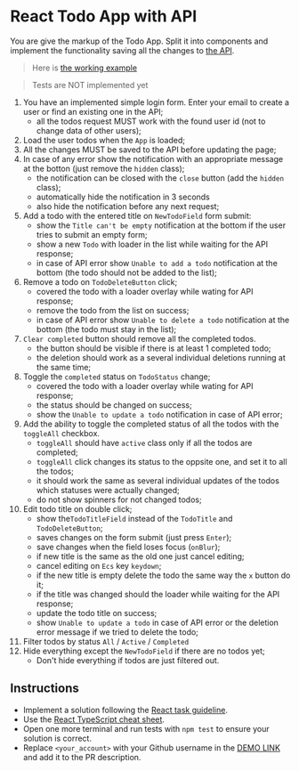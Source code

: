# React Todo App with API

You are give the markup of the Todo App. Split it into components and
implement the functionality saving all the changes to [the API](https://mate-academy.github.io/fe-students-api/).

> Here is [the working example](https://mate-academy.github.io/react_todo-app-with-api/)

> Tests are NOT implemented yet

1. You have an implemented simple login form. Enter your email to create a user or find an existing one in the API;
    - all the todos request MUST work with the found user id (not to change data of other users);
1. Load the user todos when the `App` is loaded;
1. All the changes MUST be saved to the API before updating the page;
1. In case of any error show the notification with an appropriate message at the botton (just remove the `hidden` class);
    - the notification can be closed with the `close` button (add the `hidden` class);
    - automatically hide the notification in 3 seconds
    - also hide the notification before any next request;
1. Add a todo with the entered title on `NewTodoField` form submit:
    - show the `Title can't be empty` notification at the bottom if the user tries to submit an empty form;
    - show a new `Todo` with loader in the list while waiting for the API response;
    - in case of API error show `Unable to add a todo` notification at the bottom (the todo should not be added to the list);
1. Remove a todo on `TodoDeleteButton` click;
    - covered the todo with a loader overlay while wating for API response;
    - remove the todo from the list on success;
    - in case of API error show `Unable to delete a todo` notification at the bottom (the todo must stay in the list);
1. `Clear completed` button should remove all the completed todos.
    - the button should be visible if there is at least 1 completed todo;
    - the deletion should work as a several individual deletions running at the same time;
1. Toggle the `completed` status on `TodoStatus` change;
    - covered the todo with a loader overlay while wating for API response;
    - the status should be changed on success;
    - show the `Unable to update a todo` notification in case of API error;
1. Add the ability to toggle the completed status of all the todos with the `toggleAll` checkbox.
    - `toggleAll` should have `active` class only if all the todos are completed;
    - `toggleAll` click changes its status to the oppsite one, and set it to all the todos;
    - it should work the same as several individual updates of the todos which statuses were actually changed;
    - do not show spinners for not changed todos;
1. Edit todo title on double click;
    - show the`TodoTitleField` instead of the `TodoTitle` and `TodoDeleteButton`;
    - saves changes on the form submit (just press `Enter`);
    - save changes when the field loses focus (`onBlur`);
    - if new title is the same as the old one just cancel editing;
    - cancel editing on `Ecs` key `keydown`;
    - if the new title is empty delete the todo the same way the `x` button do it;
    - if the title was changed should the loader while waiting for the API response;
    - update the todo title on success;
    - show `Unable to update a todo` in case of API error or the deletion error message if we tried to delete the todo;
1. Filter todos by status `All` / `Active` / `Completed`
1. Hide everything except the `NewTodoField` if there are no todos yet;
    - Don't hide everything if todos are just filtered out.

## Instructions

- Implement a solution following the [React task guideline](https://github.com/mate-academy/react_task-guideline#react-tasks-guideline).
- Use the [React TypeScript cheat sheet](https://mate-academy.github.io/fe-program/js/extra/react-typescript).
- Open one more terminal and run tests with `npm test` to ensure your solution is correct.
- Replace `<your_account>` with your Github username in the [DEMO LINK](https://alexbardyshev.github.io/react_todo-app-with-api/) and add it to the PR description.

